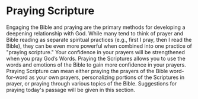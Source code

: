 # Praying Scripture

Engaging the Bible and praying are the primary methods for developing a
deepening relationship with God. While many tend to think of prayer and Bible
reading as separate spiritual practices (e.g., first I pray, then I read the
Bible), they can be even more powerful when combined into one practice of
"praying scripture." Your confidence in your prayers will be strengthened when
you pray God’s Words. Praying the Scriptures allows you to use the words and
emotions of the Bible to gain more confidence in your prayers. Praying
Scripture can mean either praying the prayers of the Bible word-for-word as
your own prayers, personalizing portions of the Scriptures in prayer, or
praying through various topics of the Bible. Suggestions for praying today's
passage will be given in this section.
